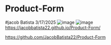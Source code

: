 # Product-Form
#jacob Batista 3/17/2025
![image](https://github.com/user-attachments/assets/ad4c5054-5098-4f69-8761-a5ec3ffc3cb5)
![image](https://github.com/user-attachments/assets/2a34fdc8-0a9b-4445-916a-bec85a77e343)
https://jacobbatista22.github.io/Product-Form/

https://github.com/JacobBatista22/Product-Form
